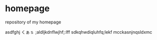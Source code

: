 # homepage
repository of my homepage

asdfghj
くぁｓ
;aldljkdnflwjhf;:lff
sdkqhwdiqluhfq;lekf
mcckasnjnqsldxmc